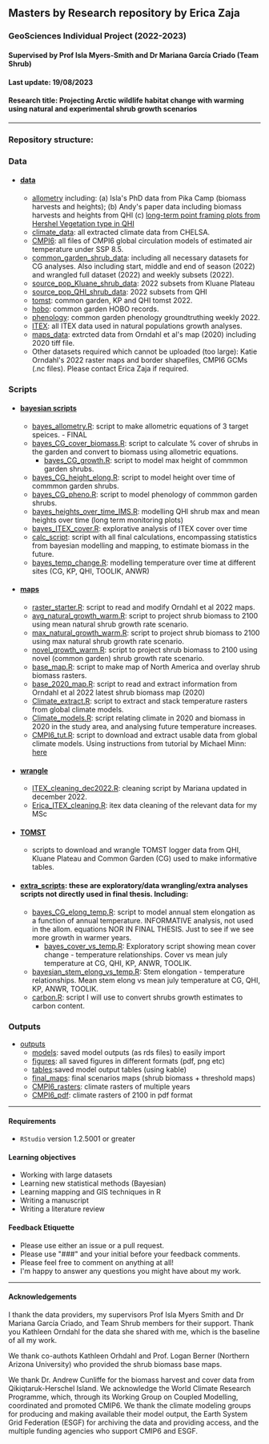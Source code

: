 ## Masters by Research repository by Erica Zaja
### GeoSciences Individual Project (2022-2023)
#### Supervised by Prof Isla Myers-Smith and Dr Mariana García Criado (Team Shrub)
#### Last update: 19/08/2023
#### Research title: Projecting Arctic wildlife habitat change with warming using natural and experimental shrub growth scenarios

*******

### Repository structure:

### Data   
- #### [data](https://github.com/ericazaja/MSc_ZAJA_2022/tree/main/data)
    - [allometry](https://github.com/ericazaja/NEW_MSC_ZAJA_2022/tree/main/data/allometry) including: (a) Isla's PhD data from Pika Camp (biomass harvests and heights); (b) Andy's paper data including biomass harvests and heights from QHI (c) [long-term point framing plots from Hershel Vegetation type in QHI](https://github.com/ericazaja/NEW_MSC_ZAJA_2022/blob/main/data/allometry/qhi-1999-2022-clean-nov22.csv)
     - [climate_data](https://github.com/ericazaja/NEW_MSC_ZAJA_2022/tree/main/data/climate_data): all extracted climate data from CHELSA.
     - [CMPI6](https://github.com/ericazaja/NEW_MSC_ZAJA_2022/tree/main/data/CMPI6): all files of CMPI6 global circulation models of estimated air temperature under SSP 8.5.
    - [common_garden_shrub_data](https://github.com/ericazaja/NEW_MSC_ZAJA_2022/tree/main/data/common_garden_shrub_data): including all necessary datasets for CG analyses. Also including start, middle and end of season (2022) and wrangled full dataset (2022) and weekly subsets (2022).
    - [source_pop_Kluane_shrub_data](https://github.com/ericazaja/NEW_MSC_ZAJA_2022/tree/main/data/source_pop_Kluane_shrub_data): 2022 subsets from Kluane Plateau
    - [source_pop_QHI_shrub_data](https://github.com/ericazaja/NEW_MSC_ZAJA_2022/tree/main/data/source_pop_QHI_shrub_data): 2022 subsets from QHI
    - [tomst](https://github.com/ericazaja/NEW_MSC_ZAJA_2022/tree/main/data/tomst): common garden, KP and QHI tomst 2022.
     - [hobo](https://github.com/ericazaja/NEW_MSC_ZAJA_2022/tree/main/data/hobo): common garden HOBO records.
    - [phenology](https://github.com/ericazaja/NEW_MSC_ZAJA_2022/tree/main/data/phenology): common garden phenology groundtruthing weekly 2022.
     - [ITEX](https://github.com/ericazaja/NEW_MSC_ZAJA_2022/tree/main/data/ITEX): all ITEX data used in natural populations growth analyses.
     - [maps_data](https://github.com/ericazaja/NEW_MSC_ZAJA_2022/tree/main/data/maps_data): extrcted data from Orndahl et al's map (2020) including 2020 tiff file.
    - Other datasets required which cannot be uploaded (too large): Katie Orndahl's 2022 raster maps and border shapefiles, CMPI6 GCMs (.nc files). Please contact Erica Zaja if required.

### Scripts   
- #### [bayesian scripts](https://github.com/ericazaja/NEW_MSC_ZAJA_2022/tree/main/scripts/bayesian)
  - [bayes_allometry.R](https://github.com/ericazaja/NEW_MSC_ZAJA_2022/blob/main/scripts/bayesian/bayes_allometry.R): script to make allometric equations of 3 target speices. - FINAL
  - [bayes_CG_cover_biomass.R](https://github.com/ericazaja/NEW_MSC_ZAJA_2022/blob/main/scripts/bayesian/bayes_CG_cover_biomass.R): script to calculate % cover of shrubs in the garden and convert to biomass using allometric equations.
    - [bayes_CG_growth.R](https://github.com/ericazaja/NEW_MSC_ZAJA_2022/blob/main/scripts/bayesian/bayes_CG_growth.R): script to model max height of commmon garden shrubs. 
   - [bayes_CG_height_elong.R](https://github.com/ericazaja/NEW_MSC_ZAJA_2022/blob/main/scripts/bayesian/bayes_CG_height_elong.R): script to model height over time of commmon garden shrubs. 
    - [bayes_CG_pheno.R](https://github.com/ericazaja/NEW_MSC_ZAJA_2022/blob/main/scripts/bayesian/bayes_CG_pheno.R): script to model phenology of commmon garden shrubs. 
    - [bayes_heights_over_time_IMS.R](https://github.com/ericazaja/NEW_MSC_ZAJA_2022/blob/main/scripts/bayesian/bayes_heights_over_time_IMS.R): modelling QHI shrub max and mean heights over time (long term monitoring plots)
    - [bayes_ITEX_cover.R](https://github.com/ericazaja/NEW_MSC_ZAJA_2022/blob/main/scripts/bayesian/bayes_ITEX_cover.R): explorative analysis of ITEX cover over time
    - [calc_script](https://github.com/ericazaja/NEW_MSC_ZAJA_2022/blob/main/scripts/bayesian/calc_script.R): script with all final calculations, encompassing statistics from bayesian modelling and mapping, to estimate biomass in the future.
     - [bayes_temp_change.R](https://github.com/ericazaja/NEW_MSC_ZAJA_2022/blob/main/scripts/bayesian/bayes_temp_change.R): modelling temperature over time at different sites (CG, KP, QHI, TOOLIK, ANWR)
  
- #### [maps](https://github.com/ericazaja/NEW_MSC_ZAJA_2022/tree/main/scripts/maps)
  - [raster_starter.R](https://github.com/ericazaja/NEW_MSC_ZAJA_2022/blob/main/scripts/maps/warming_project/raster_starter.R): script to read and modify Orndahl et al 2022 maps.
  - [avg_natural_growth_warm.R](https://github.com/ericazaja/NEW_MSC_ZAJA_2022/blob/main/scripts/maps/warming_project/agv_natural_growth_warm.R): script to project shrub biomass to 2100 using mean natural shrub growth rate scenario.
  - [max_natural_growth_warm.R](https://github.com/ericazaja/NEW_MSC_ZAJA_2022/blob/main/scripts/maps/warming_project/max_natural_growth_warm.R): script to project shrub biomass to 2100 using max natural shrub growth rate scenario.
  - [novel_growth_warm.R](https://github.com/ericazaja/NEW_MSC_ZAJA_2022/blob/main/scripts/maps/warming_project/novel_growth_warm.R): script to project shrub biomass to 2100 using novel (common garden) shrub growth rate scenario.
  - [base_map.R](https://github.com/ericazaja/NEW_MSC_ZAJA_2022/blob/main/scripts/maps/warming_project/base_map.R): script to make map of North America and overlay shrub biomass rasters.
  - [base_2020_map.R](https://github.com/ericazaja/NEW_MSC_ZAJA_2022/blob/main/scripts/maps/warming_project/base_2020_map.R): script to read and extract information from Orndahl et al 2022 latest shrub biomass map (2020)
  - [Climate_extract.R](https://github.com/ericazaja/NEW_MSC_ZAJA_2022/blob/main/scripts/maps/climate/Climate_extract.R): script to extract and stack temperature rasters from global climate models.
  - [Climate_models.R](https://github.com/ericazaja/NEW_MSC_ZAJA_2022/blob/main/scripts/maps/climate/Climate_models.R): script relating climate in 2020 and biomass in 2020 in the study area, and analysing future temperature increases.
  - [CMPI6_tut.R](https://github.com/ericazaja/NEW_MSC_ZAJA_2022/blob/main/scripts/maps/climate/CMPI6_tut.R): script to download and extract usable data from global climate models. Using instructions from tutorial by Michael Minn: [here](https://michaelminn.net/tutorials/r-climate/index.html)


- #### [wrangle](https://github.com/ericazaja/NEW_MSC_ZAJA_2022/tree/main/scripts/wrangle)
    - [ITEX_cleaning_dec2022.R](https://github.com/ericazaja/NEW_MSC_ZAJA_2022/blob/main/scripts/wrangle/ITEX_cleaning_dec2022.R): cleaning script by Mariana updated in december 2022.
    - [Erica_ITEX_cleaning.R](https://github.com/ericazaja/NEW_MSC_ZAJA_2022/blob/main/scripts/wrangle/Erica_ITEX_cleaning.R): itex data cleaning of the relevant data for my MSc
    
- #### [TOMST](https://github.com/ericazaja/NEW_MSC_ZAJA_2022/tree/main/scripts/TOMST) 
   - scripts to download and wrangle TOMST logger data from QHI, Kluane Plateau and Common Garden (CG) used to make informative tables.
    
- #### [extra_scripts](https://github.com/ericazaja/NEW_MSC_ZAJA_2022/tree/main/scripts/extra_scripts): these are exploratory/data wrangling/extra analyses scripts not directly used in final thesis. Including: 
   - [bayes_CG_elong_temp.R](https://github.com/ericazaja/NEW_MSC_ZAJA_2022/blob/main/scripts/extra_scripts/bayesian/bayes_CG_elong_temp.R): script to model annual stem elongation as a function of annual temperature. INFORMATIVE analysis, not used in the allom. equations NOR IN FINAL THESIS. Just to see if we see more growth in warmer years.
     - [bayes_cover_vs_temp.R](https://github.com/ericazaja/NEW_MSC_ZAJA_2022/blob/main/scripts/extra_scripts/bayesian/bayes_Cover_vs_temp.R): Exploratory script showing mean cover change - temperature relationships. Cover vs mean july temperature at CG, QHI, KP, ANWR, TOOLIK. 
    - [bayesian_stem_elong_vs_temp.R](https://github.com/ericazaja/NEW_MSC_ZAJA_2022/blob/main/scripts/extra_scripts/bayesian/bayes_stem_elong_vs_temp.R): Stem elongation - temperature relationships. Mean stem elong vs mean july temperature at CG, QHI, KP, ANWR, TOOLIK.
    - [carbon.R](https://github.com/ericazaja/NEW_MSC_ZAJA_2022/blob/main/scripts/extra_scripts/carbon.R): script I will use to convert shrubs growth estimates to carbon content.
 
### Outputs
- [outputs](https://github.com/ericazaja/NEW_MSC_ZAJA_2022/tree/main/outputs)
   - [models](https://github.com/ericazaja/NEW_MSC_ZAJA_2022/tree/main/outputs/models): saved model outputs (as rds files) to easily import 
   - [figures](https://github.com/ericazaja/NEW_MSC_ZAJA_2022/tree/main/outputs/figures): all saved figures in different formats (pdf, png etc)
   - [tables](https://github.com/ericazaja/NEW_MSC_ZAJA_2022/tree/main/outputs/tables):saved model output tables (using kable)
   - [final_maps](https://github.com/ericazaja/NEW_MSC_ZAJA_2022/tree/main/outputs/final_maps): final scenarios maps (shrub biomass + threshold maps)
   - [CMPI6_rasters](https://github.com/ericazaja/NEW_MSC_ZAJA_2022/tree/main/outputs/CMPI6_rasters): climate rasters of multiple years
   - [CMPI6_pdf](https://github.com/ericazaja/NEW_MSC_ZAJA_2022/tree/main/outputs/CMPI6_pdf): climate rasters of 2100 in pdf format

*******

#### Requirements
- `RStudio` version 1.2.5001 or greater

#### Learning objectives
- Working with large datasets 
- Learning new statistical methods (Bayesian)
- Learning mapping and GIS techniques in R
- Writing a manuscript
- Writing a literature review 

#### Feedback Etiquette

- Please use either an issue or a pull request.
- Please use "###" and your initial before your feedback comments.
- Please feel free to comment on anything at all! 
- I'm happy to answer any questions you might have about my work.

*******

#### Acknowledgements
I thank the data providers, my supervisors Prof Isla Myers Smith and Dr Mariana García Criado, and Team Shrub members for their support. Thank you Kathleen Orndahl for the data she shared with me, which is the baseline of all my work. 

We thank co-authots Kathleen Orhdahl and Prof. Logan Berner (Northern Arizona University) who provided the shrub biomass base maps. 

We thank Dr. Andrew Cunliffe for the biomass harvest and cover data from Qikiqtaruk-Herschel Island. We acknowledge the World Climate Research Programme, which, through its Working Group on Coupled Modelling, coordinated and promoted CMIP6. We thank the climate modeling groups for producing and making available their model output, the Earth System Grid Federation (ESGF) for archiving the data and providing access, and the multiple funding agencies who support CMIP6 and ESGF.

